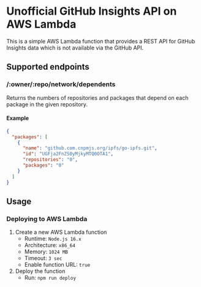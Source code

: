 # Unofficial GitHub Insights API on AWS Lambda

This is a simple AWS Lambda function that provides a REST API for GitHub Insights data which is not available via the GitHub API.

## Supported endpoints

### /:owner/:repo/network/dependents

Returns the numbers of repositories and packages that depend on each package in the given repository.

#### Example

```json
{
  "packages": [
    {
      "name": "github.com.cnpmjs.org/ipfs/go-ipfs.git",
      "id": "UGFja2FnZS0yMjkyMTQ0OTA1",
      "repositories": "0",
      "packages": "0"
    }
  ]
}
```

## Usage

### Deploying to AWS Lambda

1. Create a new AWS Lambda function
    - Runtime: `Node.js 16.x`
    - Architecture: `x86_64`
    - Memory: `1024 MB`
    - Timeout: `3 sec`
    - Enable function URL: `true`
1. Deploy the function
    - Run: `npm run deploy`
